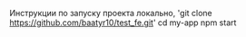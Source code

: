 Инструкции по запуску проекта локально, 'git clone https://github.com/baatyr10/test_fe.git' cd my-app npm start
